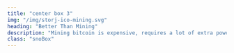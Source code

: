 ```yaml
---
title: "center box 3"
img: "/img/storj-ico-mining.svg"
heading: "Better Than Mining"
description: "Mining bitcoin is expensive, requires a lot of extra power, is not that profitable, and is much more difficult than becoming a storage node operator."
class: "snoBox"
---
```


